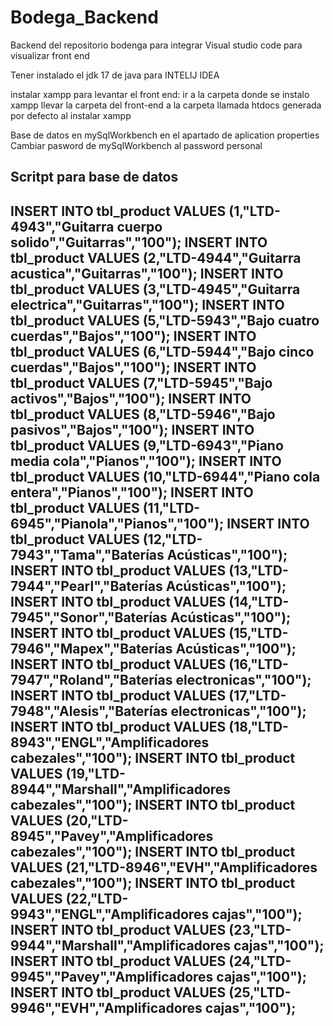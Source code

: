 # Bodega_Backend
Backend del repositorio bodenga para integrar
Visual studio code para visualizar front end


Tener instalado el jdk 17 de java para INTELIJ IDEA

instalar xampp para levantar el front end:
ir a la carpeta donde se instalo xampp
llevar la carpeta del front-end a la carpeta llamada htdocs generada por defecto al instalar xampp


Base de datos en mySqlWorkbench 
en el apartado de aplication properties Cambiar pasword de mySqlWorkbench al password personal







Scritpt para base de datos
------------------------------------------------------------------------------------------
INSERT INTO tbl_product VALUES (1,"LTD-4943","Guitarra cuerpo solido","Guitarras","100");
INSERT INTO tbl_product VALUES (2,"LTD-4944","Guitarra acustica","Guitarras","100");
INSERT INTO tbl_product VALUES (3,"LTD-4945","Guitarra electrica","Guitarras","100");
INSERT INTO tbl_product VALUES (5,"LTD-5943","Bajo cuatro cuerdas","Bajos","100");
INSERT INTO tbl_product VALUES (6,"LTD-5944","Bajo cinco cuerdas","Bajos","100");
INSERT INTO tbl_product VALUES (7,"LTD-5945","Bajo activos","Bajos","100");
INSERT INTO tbl_product VALUES (8,"LTD-5946","Bajo pasivos","Bajos","100");
INSERT INTO tbl_product VALUES (9,"LTD-6943","Piano media cola","Pianos","100");
INSERT INTO tbl_product VALUES (10,"LTD-6944","Piano cola entera","Pianos","100");
INSERT INTO tbl_product VALUES (11,"LTD-6945","Pianola","Pianos","100");
INSERT INTO tbl_product VALUES (12,"LTD-7943","Tama","Baterías Acústicas","100");
INSERT INTO tbl_product VALUES (13,"LTD-7944","Pearl","Baterías Acústicas","100");
INSERT INTO tbl_product VALUES (14,"LTD-7945","Sonor","Baterías Acústicas","100");
INSERT INTO tbl_product VALUES (15,"LTD-7946","Mapex","Baterías Acústicas","100");
INSERT INTO tbl_product VALUES (16,"LTD-7947","Roland","Baterías electronicas","100");
INSERT INTO tbl_product VALUES (17,"LTD-7948","Alesis","Baterías electronicas","100");
INSERT INTO tbl_product VALUES (18,"LTD-8943","ENGL","Amplificadores cabezales","100");
INSERT INTO tbl_product VALUES (19,"LTD-8944","Marshall","Amplificadores cabezales","100");
INSERT INTO tbl_product VALUES (20,"LTD-8945","Pavey","Amplificadores cabezales","100");
INSERT INTO tbl_product VALUES (21,"LTD-8946","EVH","Amplificadores cabezales","100");
INSERT INTO tbl_product VALUES (22,"LTD-9943","ENGL","Amplificadores cajas","100");
INSERT INTO tbl_product VALUES (23,"LTD-9944","Marshall","Amplificadores cajas","100");
INSERT INTO tbl_product VALUES (24,"LTD-9945","Pavey","Amplificadores cajas","100");
INSERT INTO tbl_product VALUES (25,"LTD-9946","EVH","Amplificadores cajas","100");
--------------------------------------------------------------------------------------
